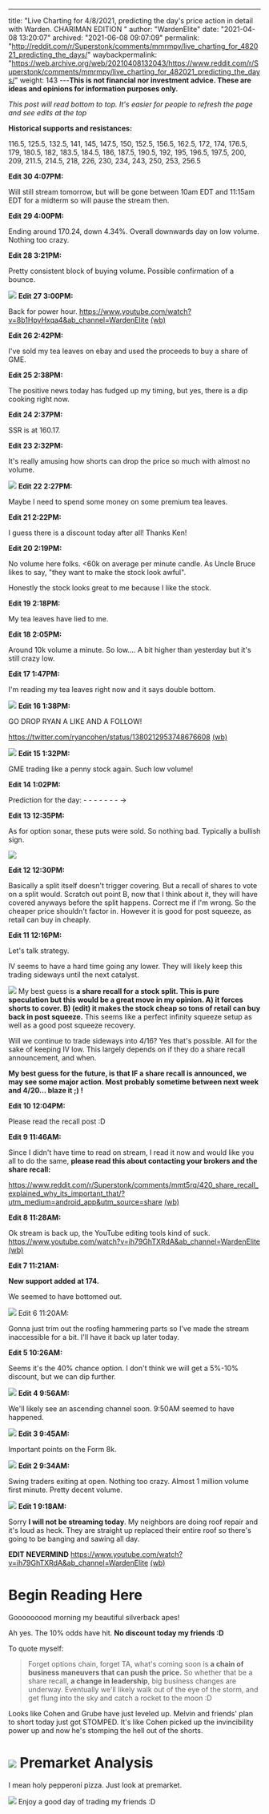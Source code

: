 ---
title: "Live Charting for 4/8/2021, predicting the day's price action in detail with Warden. CHARIMAN EDITION "
author: "WardenElite"
date: "2021-04-08 13:20:07"
archived: "2021-06-08 09:07:09"
permalink: "http://reddit.com/r/Superstonk/comments/mmrmpy/live_charting_for_482021_predicting_the_days/"
waybackpermalink: "https://web.archive.org/web/20210408132043/https://www.reddit.com/r/Superstonk/comments/mmrmpy/live_charting_for_482021_predicting_the_days/"
weight: 143
---**This is not financial nor investment advice. These are ideas and opinions for information purposes only.**


*This post will read bottom to top. It's easier for people to refresh the page and see edits at the top*


**Historical supports and resistances:**


116.5, 125.5, 132.5, 141, 145, 147.5, 150, 152.5, 156.5, 162.5, 172, 174, 176.5, 179, 180.5, 182, 183.5, 184.5, 186, 187.5, 190.5, 192, 195, 196.5, 197.5, 200, 209, 211.5, 214.5, 218, 226, 230, 234, 243, 250, 253, 256.5


**Edit 30 4:07PM:**


Will still stream tomorrow, but will be gone between 10am EDT and 11:15am EDT for a midterm so will pause the stream then.


**Edit 29 4:00PM:**


Ending around 170.24, down 4.34%. Overall downwards day on low volume. Nothing too crazy.


**Edit 28 3:21PM:**


Pretty consistent block of buying volume. Possible confirmation of a bounce.


![](/img/qnl5gccn20s61.png)
**Edit 27 3:00PM:**


Back for power hour. <https://www.youtube.com/watch?v=8b1HpyHxqa4&ab_channel=WardenElite> [(wb)](https://www.youtube.com/watch?v=8b1HpyHxqa4&ab_channel=WardenElite)


**Edit 26 2:42PM:**


I've sold my tea leaves on ebay and used the proceeds to buy a share of GME.


**Edit 25 2:38PM:**


The positive news today has fudged up my timing, but yes, there is a dip cooking right now.


**Edit 24 2:37PM:**


SSR is at 160.17.


**Edit 23 2:32PM:**


It's really amusing how shorts can drop the price so much with almost no volume.


![](/img/xx7skqhztzr61.png)
**Edit 22 2:27PM:**


Maybe I need to spend some money on some premium tea leaves.


**Edit 21 2:22PM:**


I guess there is a discount today after all! Thanks Ken!


**Edit 20 2:19PM:**


No volume here folks. <60k on average per minute candle. As Uncle Bruce likes to say, "they want to make the stock look awful".


Honestly the stock looks great to me because I like the stock.


**Edit 19 2:18PM:**


My tea leaves have lied to me.


**Edit 18 2:05PM:**


Around 10k volume a minute. So low.... A bit higher than yesterday but it's still crazy low.


**Edit 17 1:47PM:**


I'm reading my tea leaves right now and it says double bottom.


![](/img/b7ib3pyxlzr61.png)
**Edit 16 1:38PM:**


GO DROP RYAN A LIKE AND A FOLLOW!


<https://twitter.com/ryancohen/status/1380212953748676608> [(wb)](https://web.archive.org/web/20210408173643/https://twitter.com/ryancohen/status/1380212953748676608)


![](/img/f9t6b7ddkzr61.png)
**Edit 15 1:32PM:**


GME trading like a penny stock again. Such low volume!


**Edit 14 1:02PM:**


Prediction for the day: - - - - - - - ->


**Edit 13 12:35PM:**


As for option sonar, these puts were sold. So nothing bad. Typically a bullish sign.


![](/img/qqrdhue59zr61.png)


**Edit 12 12:30PM:**


Basically a split itself doesn't trigger covering. But a recall of shares to vote on a split would. Scratch out point B, now that I think about it, they will have covered anyways before the split happens. Correct me if I'm wrong. So the cheaper price shouldn't factor in. However it is good for post squeeze, as retail can buy in cheaply.


**Edit 11 12:16PM:**


Let's talk strategy.


IV seems to have a hard time going any lower. They will likely keep this trading sideways until the next catalyst.


![](/img/rszdaggq5zr61.png)
My best guess is **a share recall for a stock split. This is pure speculation but this would be a great move in my opinion. A) it forces shorts to cover. B) (edit) it makes the stock cheap so tons of retail can buy back in post squeeze.** This seems like a perfect infinity squeeze setup as well as a good post squeeze recovery.


Will we continue to trade sideways into 4/16? Yes that's possible. All for the sake of keeping IV low. This largely depends on if they do a share recall announcement, and when.


**My best guess for the future, is that IF a share recall is announced, we may see some major action. Most probably sometime between next week and 4/20... blaze it ;) !**


**Edit 10 12:04PM:**


Please read the recall post :D


**Edit 9 11:46AM:**


Since I didn't have time to read on stream, I read it now and would like you all to do the same, **please read this about contacting your brokers and the share recall:**


<https://www.reddit.com/r/Superstonk/comments/mmt5rq/420_share_recall_explained_why_its_important_that/?utm_medium=android_app&utm_source=share> [(wb)](https://web.archive.org/web/20210408143707/https://www.reddit.com/r/Superstonk/comments/mmt5rq/420_share_recall_explained_why_its_important_that/)


**Edit 8 11:28AM:**


Ok stream is back up, the YouTube editing tools kind of suck. <https://www.youtube.com/watch?v=ih79GhTXRdA&ab_channel=WardenElite> [(wb)](https://www.youtube.com/watch?v=ih79GhTXRdA&ab_channel=WardenElite)


**Edit 7 11:21AM:**


**New support added at 174.**


We seemed to have bottomed out.


![](/img/zevyu0qxvyr61.png)
Edit 6 11:20AM:


Gonna just trim out the roofing hammering parts so I've made the stream inaccessible for a bit. I'll have it back up later today.


**Edit 5 10:26AM:**


Seems it's the 40% chance option. I don't think we will get a 5%-10% discount, but we can dip further.


![](/img/lnhymrn2myr61.png)
**Edit 4 9:56AM:**


We'll likely see an ascending channel soon. 9:50AM seemed to have happened.


![](/img/lnxv7ugrgyr61.png)
**Edit 3 9:45AM:**


Important points on the Form 8k.


![](/img/ockx8geseyr61.png)
**Edit 2 9:34AM:**


Swing traders exiting at open. Nothing too crazy. Almost 1 million volume first minute. Pretty decent volume.


![](/img/n0cpc8dtcyr61.png)
**Edit 1 9:18AM:**


Sorry **I will not be streaming today**. My neighbors are doing roof repair and it's loud as heck. They are straight up replaced their entire roof so there's going to be banging and sawing all day.


**EDIT NEVERMIND** <https://www.youtube.com/watch?v=ih79GhTXRdA&ab_channel=WardenElite> [(wb)](https://www.youtube.com/watch?v=ih79GhTXRdA&ab_channel=WardenElite)


Begin Reading Here
==================


Gooooooood morning my beautiful silverback apes!


Ah yes. The 10% odds have hit. **No discount today my friends :D**


To quote myself:



> 
> Forget options chain, forget TA, what's coming soon is **a chain of business maneuvers that can push the price.** So whether that be a share recall, **a change in leadership**, big business changes are underway. Eventually we'll likely walk out of the eye of the storm, and get flung into the sky and catch a rocket to the moon :D
> 
> 
> 


Looks like Cohen and Grube have just leveled up. Melvin and friends' plan to short today just got STOMPED. It's like Cohen picked up the invincibility power up and now he's stomping the hell out of the shorts.


![](/img/167dakyi9yr61.png)
Premarket Analysis
==================


I mean holy pepperoni pizza. Just look at premarket.


![](/img/wd9wpq5q9yr61.png)
Enjoy a good day of trading my friends :D

